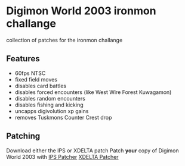 # Digimon World 2003 ironmon challange
collection of patches for the ironmon challange

## Features
- 60fps NTSC
- fixed field moves
- disables card battles
- disables forced encounters (like West Wire Forest Kuwagamon)
- disables random encounters
- disables fishing and kicking
- uncapps digivolution xp gains
- removes Tuskmons Counter Crest drop

## Patching
Download either the IPS or XDELTA patch
Patch **your** copy of Digimon World 2003 with
[IPS Patcher](https://www.romhacking.net/patch/)
[XDELTA Patcher](https://www.romhacking.net/utilities/598/)
